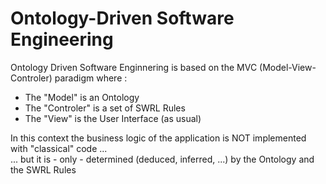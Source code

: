 Ontology-Driven Software Engineering
==
Ontology Driven Software Enginnering is based on the MVC (Model-View-Controler) paradigm where :   
* The "Model" is an Ontology
* The "Controler" is a set of SWRL Rules
* The "View" is the User Interface (as usual)  

In this context the business logic of the application is NOT implemented with "classical" code ...    
... but it is - only - determined (deduced, inferred, ...) by the Ontology and the SWRL Rules
